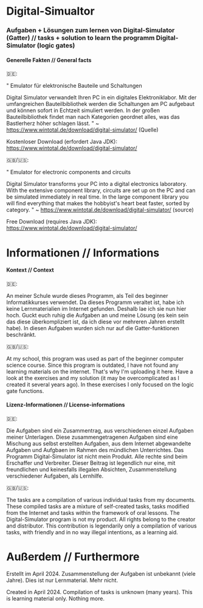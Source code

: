 # Digital-Simualtor
### Aufgaben + Lösungen zum lernen von Digital-Simulator (Gatter) // tasks + solution to learn the programm Digital-Simulator (logic gates)



#### Generelle Fakten // General facts

🇩🇪:   

" Emulator für elektronische Bauteile und Schaltungen

Digital Simulator verwandelt Ihren PC in ein digitales Elektroniklabor. Mit der umfangreichen Bauteilbibliothek werden die Schaltungen am PC aufgebaut und können sofort in Echtzeit simuliert werden. In der großen Bauteilbibliothek findet man nach Kategorien geordnet alles, was das Bastlerherz höher schlagen lässt. " ~   https://www.wintotal.de/download/digital-simulator/ (Quelle)


Kostenloser Download (erfordert Java JDK):             https://www.wintotal.de/download/digital-simulator/
                                        

🇬🇧/🇺🇸:

" Emulator for electronic components and circuits

Digital Simulator transforms your PC into a digital electronics laboratory. With the extensive component library, circuits are set up on the PC and can be simulated immediately in real time. In the large component library you will find everything that makes the hobbyist's heart beat faster, sorted by category. " ~ https://www.wintotal.de/download/digital-simulator/ (source)


Free Download (requires Java JDK):                     https://www.wintotal.de/download/digital-simulator/

# Informationen // Informations

#### Kontext // Context

🇩🇪:

An meiner Schule wurde dieses Programm, als Teil des beginner Informatikkurses verwendet. Da dieses Programm veraltet ist, habe ich keine Lernmaterialien im Internet gefunden. Deshalb lae ich sie nun hier hoch. Guckt euch ruhig die Aufgaben an und meine Lösung (es kein sein das diese überkompliziert ist, da ich diese vor mehreren Jahren erstellt habe).
In diesen Aufgaben wurden sich nur auf die Gatter-funktionen beschränkt. 


🇬🇧/🇺🇸:

At my school, this program was used as part of the beginner computer science course. Since this program is outdated, I have not found any learning materials on the internet. That's why I'm uploading it here. Have a look at the exercises and my solution (it may be overcomplicated as I created it several years ago).
In these exercises I only focused on the logic gate functions.


#### Lizenz-Informationen // License-informations

🇩🇪: 

Die Aufgaben sind ein Zusammentrag, aus verschiedenen einzel Aufgaben meiner Unterlagen. Diese zusammengetragenen Aufgaben sind eine Mischung aus selbst erstellten Aufgaben, aus dem Internet abgewandelte Aufgaben und Aufgbaen im Rahmen des mündlichen Unterrichtes.
Das Programm Digital-Simulator ist nicht mein Produkt. Alle rechte sind beim Erschaffer und Verbreiter. Dieser Beitrag ist legendlich nur eine, mit freundlichen und keinesfalls illegalen Absichten, Zusammenstellung verschiedener Aufgaben, als Lernhilfe.


🇬🇧/🇺🇸:

The tasks are a compilation of various individual tasks from my documents. These compiled tasks are a mixture of self-created tasks, tasks modified from the Internet and tasks within the framework of oral lessons.
The Digital-Simulator program is not my product. All rights belong to the creator and distributor. This contribution is legendarily only a compilation of various tasks, with friendly and in no way illegal intentions, as a learning aid.


# Außerdem // Furthermore

Erstellt im April 2024.
Zusammenstellung der Aufgaben ist unbekannt (viele Jahre).
Dies ist nur Lernmaterial. Mehr nicht.

Created in April 2024.
Compilation of tasks is unknown (many years).
This is learning material only. Nothing more.
